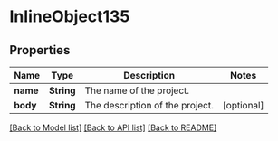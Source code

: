 # InlineObject135

## Properties
Name | Type | Description | Notes
------------ | ------------- | ------------- | -------------
**name** | **String** | The name of the project. | 
**body** | **String** | The description of the project. | [optional] 

[[Back to Model list]](../README.md#documentation-for-models) [[Back to API list]](../README.md#documentation-for-api-endpoints) [[Back to README]](../README.md)


